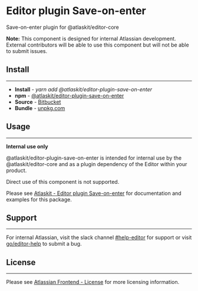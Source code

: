 # Editor plugin Save-on-enter

Save-on-enter plugin for @atlaskit/editor-core

**Note:** This component is designed for internal Atlassian development.
External contributors will be able to use this component but will not be able to submit issues.

## Install
---
- **Install** - *yarn add @atlaskit/editor-plugin-save-on-enter*
- **npm** - [@atlaskit/editor-plugin-save-on-enter](https://www.npmjs.com/package/@atlaskit/editor-plugin-save-on-enter)
- **Source** - [Bitbucket](https://bitbucket.org/atlassian/atlassian-frontend/src/master/packages/editor/editor-plugin-save-on-enter)
- **Bundle** - [unpkg.com](https://unpkg.com/@atlaskit/editor-plugin-save-on-enter/dist/)

## Usage
---
**Internal use only**

@atlaskit/editor-plugin-save-on-enter is intended for internal use by the @atlaskit/editor-core and as a plugin dependency of the Editor within your product.

Direct use of this component is not supported.

Please see [Atlaskit - Editor plugin Save-on-enter](https://atlaskit.atlassian.com/packages/editor/editor-plugin-save-on-enter) for documentation and examples for this package.

## Support
---
For internal Atlassian, visit the slack channel [#help-editor](https://atlassian.slack.com/archives/CFG3PSQ9E) for support or visit [go/editor-help](https://go/editor-help) to submit a bug.
## License
---
 Please see [Atlassian Frontend - License](https://developer.atlassian.com/cloud/framework/atlassian-frontend/#license) for more licensing information.
